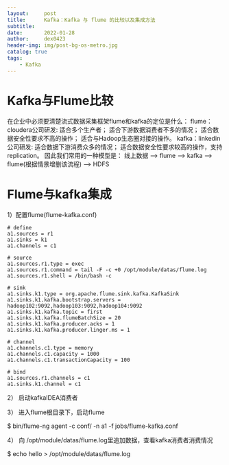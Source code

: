 ```yaml
---
layout:     post
title:      Kafka：Kafka 与 flume 的比较以及集成方法
subtitle:   
date:       2022-01-28
author:     dex0423
header-img: img/post-bg-os-metro.jpg
catalog: true
tags:
    - Kafka
---
```



# Kafka与Flume比较
在企业中必须要清楚流式数据采集框架flume和kafka的定位是什么：
flume：cloudera公司研发:
	适合多个生产者；
适合下游数据消费者不多的情况；
适合数据安全性要求不高的操作；
适合与Hadoop生态圈对接的操作。
kafka：linkedin公司研发:
适合数据下游消费众多的情况；
适合数据安全性要求较高的操作，支持replication。
因此我们常用的一种模型是：
线上数据 --> flume --> kafka --> flume(根据情景增删该流程) --> HDFS

# Flume与kafka集成
1）配置flume(flume-kafka.conf)
```
# define
a1.sources = r1
a1.sinks = k1
a1.channels = c1

# source
a1.sources.r1.type = exec
a1.sources.r1.command = tail -F -c +0 /opt/module/datas/flume.log
a1.sources.r1.shell = /bin/bash -c

# sink
a1.sinks.k1.type = org.apache.flume.sink.kafka.KafkaSink
a1.sinks.k1.kafka.bootstrap.servers = hadoop102:9092,hadoop103:9092,hadoop104:9092
a1.sinks.k1.kafka.topic = first
a1.sinks.k1.kafka.flumeBatchSize = 20
a1.sinks.k1.kafka.producer.acks = 1
a1.sinks.k1.kafka.producer.linger.ms = 1

# channel
a1.channels.c1.type = memory
a1.channels.c1.capacity = 1000
a1.channels.c1.transactionCapacity = 100

# bind
a1.sources.r1.channels = c1
a1.sinks.k1.channel = c1
```

2） 启动kafkaIDEA消费者

3） 进入flume根目录下，启动flume

$ bin/flume-ng agent -c conf/ -n a1 -f jobs/flume-kafka.conf

4） 向 /opt/module/datas/flume.log里追加数据，查看kafka消费者消费情况

$ echo hello > /opt/module/datas/flume.log